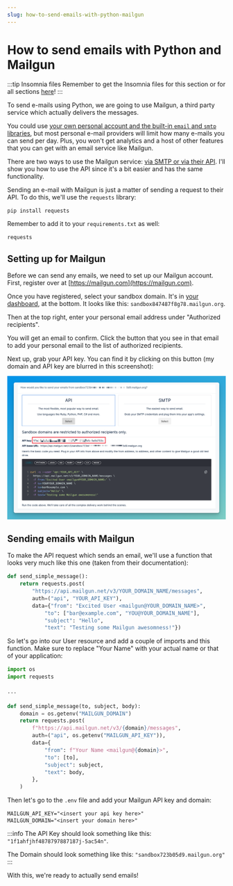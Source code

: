 ```yaml
---
slug: how-to-send-emails-with-python-mailgun
---
```


# How to send emails with Python and Mailgun

:::tip Insomnia files
Remember to get the Insomnia files for this section or for all sections [here](/insomnia-files/)!
:::

To send e-mails using Python, we are going to use Mailgun, a third party service which actually delivers the messages.

You could use [your own personal account and the built-in `email` and `smtp` libraries](https://blog.teclado.com/learn-python-send-emails/), but most personal e-mail providers will limit how many e-mails you can send per day. Plus, you won't get analytics and a host of other features that you can get with an email service like Mailgun.

There are two ways to use the Mailgun service: [via SMTP or via their API](https://www.mailgun.com/blog/email/difference-between-smtp-and-api/). I'll show you how to use the API since it's a bit easier and has the same functionality.

Sending an e-mail with Mailgun is just a matter of sending a request to their API. To do this, we'll use the `requests` library:

```bash
pip install requests
```

Remember to add it to your `requirements.txt` as well:

```text title="requirements.txt"
requests
```

## Setting up for Mailgun

Before we can send any emails, we need to set up our Mailgun account. First, register over at [https://mailgun.com](https://mailgun.com).

Once you have registered, select your sandbox domain. It's in [your dashboard](https://app.mailgun.com/app/dashboard), at the bottom. It looks like this: `sandbox847487f8g78.mailgun.org`. 

Then at the top right, enter your personal email address under "Authorized recipients".

You will get an email to confirm. Click the button that you see in that email to add your personal email to the list of authorized recipients.

Next up, grab your API key. You can find it by clicking on this button (my domain and API key are blurred in this screenshot):

![Click the 'Select' button to reveal your Mailgun API key](./assets/mailgun-api-key.png)

## Sending emails with Mailgun

To make the API request which sends an email, we'll use a function that looks very much like this one (taken from their documentation):

```py
def send_simple_message():
    return requests.post(
        "https://api.mailgun.net/v3/YOUR_DOMAIN_NAME/messages",
        auth=("api", "YOUR_API_KEY"),
        data={"from": "Excited User <mailgun@YOUR_DOMAIN_NAME>",
            "to": ["bar@example.com", "YOU@YOUR_DOMAIN_NAME"],
            "subject": "Hello",
            "text": "Testing some Mailgun awesomness!"})
```

So let's go into our User resource and add a couple of imports and this function. Make sure to replace "Your Name" with your actual name or that of your application:

```py title="resources/user.py"
import os
import requests

...

def send_simple_message(to, subject, body):
    domain = os.getenv("MAILGUN_DOMAIN")
    return requests.post(
        f"https://api.mailgun.net/v3/{domain}/messages",
        auth=("api", os.getenv("MAILGUN_API_KEY")),
        data={
            "from": f"Your Name <mailgun@{domain}>",
            "to": [to],
            "subject": subject,
            "text": body,
        },
    )
```

Then let's go to the `.env` file and add your Mailgun API key and domain:

```text title=".env"
MAILGUN_API_KEY="<insert your api key here>"
MAILGUN_DOMAIN="<insert your domain here>"
```

:::info
The API Key should look something like this: `"1f1ahfjhf4878797887187j-5ac54n"`.

The Domain should look something like this: `"sandbox723b05d9.mailgun.org"`
:::

With this, we're ready to actually send emails!

